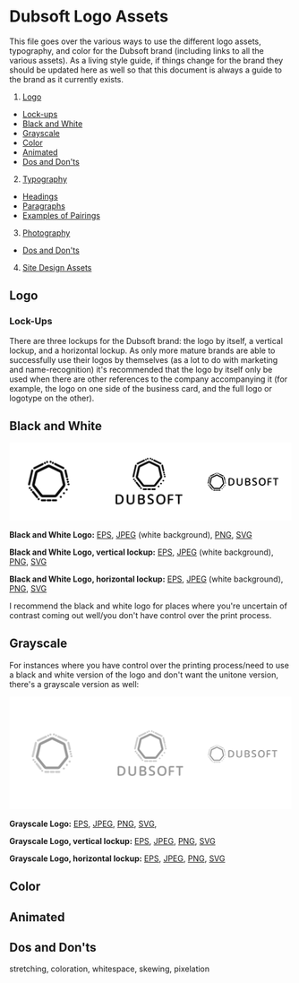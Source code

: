 # Dubsoft Logo Assets
This file goes over the various ways to use the different logo assets, typography, and color for the Dubsoft brand (including links to all the various assets). As a living style guide, if things change for the brand they should be updated here as well so that this document is always a guide to the brand as it currently exists.

1. [Logo](#logo)
  - [Lock-ups](#lock-ups)
  - [Black and White](#black-and-white)
  - [Grayscale](#grayscale)
  - [Color](#color)
  - [Animated](#animated)
  - [Dos and Don'ts](#dos-and-donts)

2. [Typography]()
  - [Headings]()
  - [Paragraphs]()
  - [Examples of Pairings]()

3. [Photography]()
  - [Dos and Don'ts]()

4. [Site Design Assets]()

## Logo
### Lock-Ups

There are three lockups for the Dubsoft brand: the logo by itself, a vertical lockup, and a horizontal lockup. As only more mature brands are able to successfully use their logos by themselves (as a lot to do with marketing and name-recognition) it's recommended that the logo by itself only be used when there are other references to the company accompanying it (for example, the logo on one side of the business card, and the full logo or logotype on the other).

## Black and White
![Dubsoft Logo Lockups](logo/black-and-white/lock-ups-b-w.jpg)

**Black and White Logo:** [EPS](logo/black-and-white/eps/logo-b-w.eps), [JPEG](logo/black-and-white/jpeg/logo-b-w.jpg) (white background), [PNG](logo/black-and-white/png/logo-b-w.png), [SVG](logo/black-and-white/png/logo-b-w.png)

**Black and White Logo, vertical lockup:** [EPS](logo/black-and-white/eps/logo-b-w-vertical.eps), [JPEG](logo/black-and-white/jpeg/logo-b-w-vertical.jpg) (white background), [PNG](logo/black-and-white/png/logo-b-w-vertical.png), [SVG](logo/black-and-white/svg/logo-b-w-vertical.svg)

**Black and White Logo, horizontal lockup:** [EPS](logo/black-and-white/eps/logo-b-w-horizontal.eps), [JPEG](logo/black-and-white/eps/logo-b-w-horizontal.jpg) (white background), [PNG](logo/black-and-white/png/logo-b-w-horizontal.png), [SVG](logo/black-and-white/svg/logo-b-w-horizontal.svg)

I recommend the black and white logo for places where you're uncertain of contrast coming out well/you don't have control over the print process.

## Grayscale
For instances where you have control over the printing process/need to use a black and white version of the logo and don't want the unitone version, there's a grayscale version as well:

![Grayscale Lockups](logo/grayscale/lock-ups-grayscale.jpg)

**Grayscale Logo:** [EPS](), [JPEG](), [PNG](), [SVG](),

**Grayscale Logo, vertical lockup:** [EPS](), [JPEG](), [PNG](), [SVG]()

**Grayscale Logo, horizontal lockup:** [EPS](), [JPEG](), [PNG](), [SVG]()

## Color

## Animated

## Dos and Don'ts
stretching, coloration, whitespace, skewing, pixelation